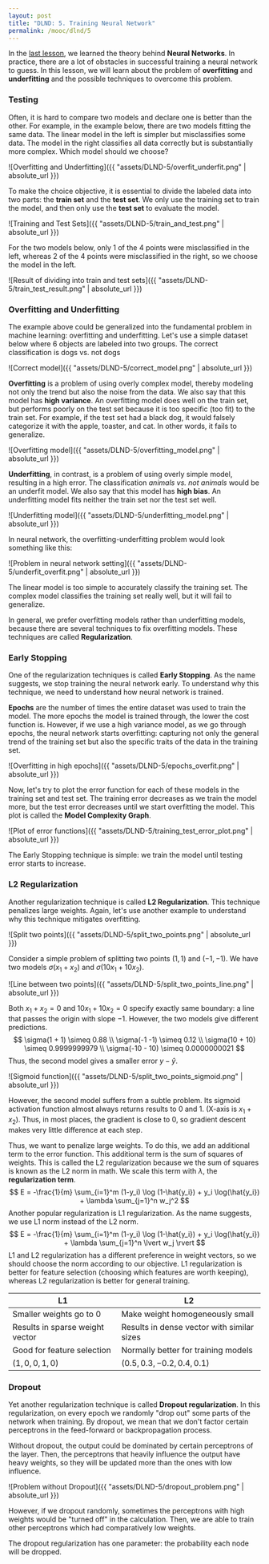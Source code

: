 ```yaml
---
layout: post
title: "DLND: 5. Training Neural Network"
permalink: /mooc/dlnd/5
---
```


In the [last lesson](/mooc/dlnd/3), we learned the theory behind **Neural Networks**. In practice, there are a lot of obstacles in successful training a neural network to guess. In this lesson, we will learn about the problem of **overfitting** and **underfitting** and the possible techniques to overcome this problem.

### Testing

Often, it is hard to compare two models and declare one is better than the other. For example, in the example below, there are two models fitting the same data. The linear model in the left is simpler but misclassifies some data. The model in the right classifies all data correctly but is substantially more complex. Which model should we choose?

![Overfitting and Underfitting]({{ "assets/DLND-5/overfit_underfit.png" | absolute_url }})

To make the choice objective, it is essential to divide the labeled data into two parts: the **train set** and the **test set**. We only use the training set to train the model, and then only use the **test set** to evaluate the model.

![Training and Test Sets]({{ "assets/DLND-5/train_and_test.png" | absolute_url }})

For the two models below, only 1 of the 4 points were misclassified in the left, whereas 2 of the 4 points were misclassified in the right, so we choose the model in the left.

![Result of dividing into train and test sets]({{ "assets/DLND-5/train_test_result.png" | absolute_url }})

### Overfitting and Underfitting

The example above could be generalized into the fundamental problem in machine learning: overfitting and underfitting. Let's use a simple dataset below where 6 objects are labeled into two groups. The correct classification is dogs vs. not dogs

![Correct model]({{ "assets/DLND-5/correct_model.png" | absolute_url }})

**Overfitting** is a problem of using overly complex model, thereby modeling not only the trend but also the noise from the data. We also say that this model has **high variance**. An overfitting model does well on the train set, but performs poorly on the test set because it is too specific (too fit) to the train set.  For example, if the test set had a black dog, it would falsely categorize it with the apple, toaster, and cat. In other words, it fails to generalize.

![Overfitting model]({{ "assets/DLND-5/overfitting_model.png" | absolute_url }})

 **Underfitting**, in contrast, is a problem of using overly simple model, resulting in a high error.  The classification *animals vs. not animals* would be an underfit model. We also say that this model has **high bias**. An underfitting model fits neither the train set nor the test set well.

![Underfitting model]({{ "assets/DLND-5/underfitting_model.png" | absolute_url }})

In neural network, the overfitting-underfitting problem would look something like this:

![Problem in neural network setting]({{ "assets/DLND-5/underfit_overfit.png" | absolute_url }})

The linear model is too simple to accurately classify the training set. The complex model classifies the training set really well, but it will fail to generalize.

In general, we prefer overfitting models rather than underfitting models, because there are several techniques to fix overfitting models. These techniques are called **Regularization**.

### Early Stopping

One of the regularization techniques is called **Early Stopping**. As the name suggests, we stop training the neural network early. To understand why this technique, we need to understand how neural network is trained.

**Epochs** are the number of times the entire dataset was used to train the model. The more epochs the model is trained through, the lower the cost function is. However, if we use a high variance model, as we go through epochs, the neural network starts overfitting: capturing not only the general trend of the training set but also the specific traits of the data in the training set.

![Overfitting in high epochs]({{ "assets/DLND-5/epochs_overfit.png" | absolute_url }})

Now, let's try to plot the error function for each of these models in the training set and test set. The training error decreases as we train the model more, but the test error decreases until we start overfitting the model. This plot is called the **Model Complexity Graph**.

![Plot of error functions]({{ "assets/DLND-5/training_test_error_plot.png" | absolute_url }})

The Early Stopping technique is simple: we train the model until testing error starts to increase.

### L2 Regularization

Another regularization technique is called **L2 Regularization**. This technique penalizes large weights. Again, let's use another example to understand why this technique mitigates overfitting.

![Split two points]({{ "assets/DLND-5/split_two_points.png" | absolute_url }})

Consider a simple problem of splitting two points $(1, 1)$ and $(-1, -1)$. We have two models $\sigma(x_1 + x_2)$ and $\sigma(10x_1 + 10x_2)$.

![Line between two points]({{ "assets/DLND-5/split_two_points_line.png" | absolute_url }})

Both $x_1 + x_2 = 0$ and $10x_1 + 10x_2 = 0$ specify exactly same boundary: a line that passes the origin with slope $-1$. However, the two models give different predictions.
$$
\sigma(1 + 1) \simeq 0.88 \\
\sigma(-1 -1) \simeq 0.12 \\
\sigma(10 + 10) \simeq 0.9999999979 \\
\sigma(-10 - 10) \simeq 0.0000000021
$$
Thus, the second model gives a smaller error $y - \hat{y}$.

![Sigmoid function]({{ "assets/DLND-5/split_two_points_sigmoid.png" | absolute_url }})

However, the second model suffers from a subtle problem. Its sigmoid activation function almost always returns results to 0 and 1. (X-axis is $x_1 + x_2$). Thus, in most places, the gradient is close to 0, so gradient descent makes very little difference at each step.

Thus, we want to penalize large weights. To do this, we add an additional term to the error function. This additional term is the sum of squares of weights. This is called the L2 regularization because we the sum of squares is known as the L2 norm in math. We scale this term with $\lambda$, the **regularization term**.
$$
E = -\frac{1}{m} \sum_{i=1}^m (1-y_i) \log (1-\hat{y_i}) + y_i \log(\hat{y_i}) + \lambda \sum_{j=1}^n w_j^2
$$
Another popular regularization is L1 regularization. As the name suggests, we use L1 norm instead of the L2 norm.
$$
E = -\frac{1}{m} \sum_{i=1}^m (1-y_i) \log (1-\hat{y_i}) + y_i \log(\hat{y_i}) + \lambda \sum_{j=1}^n \lvert w_j \rvert
$$
L1 and L2 regularization has a different preference in weight vectors, so we should choose the norm according to our objective. L1 regularization is better for feature selection (choosing which features are worth keeping), whereas L2 regularization is better for general training.

| L1                              | L2                                         |
| ------------------------------- | ------------------------------------------ |
| Smaller weights go to $0$       | Make weight homogeneously small            |
| Results in sparse weight vector | Results in dense vector with similar sizes |
| Good for feature selection      | Normally better for training models        |
| $(1, 0, 0, 1, 0)$               | $(0.5, 0.3, -0.2, 0.4, 0.1)$               |



### Dropout

Yet another regularization technique is called **Dropout regularization**. In this regularization, on every epoch we randomly "drop out" some parts of the network when training. By dropout, we mean that we don't factor certain perceptrons in the feed-forward or backpropagation process.

Without dropout, the output could be dominated by certain perceptrons of the layer. Then, the perceptrons that heavily influence the output have heavy weights, so they will be updated more than the ones with low influence.

![Problem without Dropout]({{ "assets/DLND-5/dropout_problem.png" | absolute_url }})

However, if we dropout randomly, sometimes the perceptrons with high weights would be "turned off" in the calculation. Then, we are able to train other perceptrons which had comparatively low weights.

The dropout regularization has one parameter: the probability each node will be dropped.

